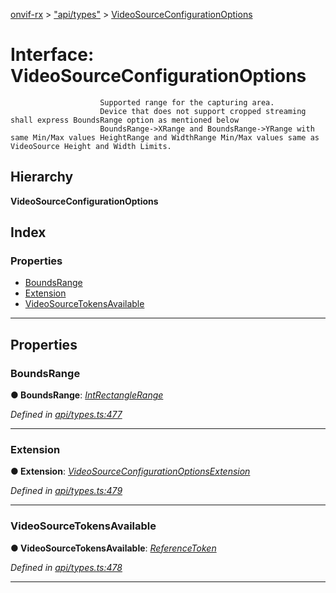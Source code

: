 [onvif-rx](../README.md) > ["api/types"](../modules/_api_types_.md) > [VideoSourceConfigurationOptions](../interfaces/_api_types_.videosourceconfigurationoptions.md)

# Interface: VideoSourceConfigurationOptions

```
                    Supported range for the capturing area.
                    Device that does not support cropped streaming shall express BoundsRange option as mentioned below
                    BoundsRange->XRange and BoundsRange->YRange with same Min/Max values HeightRange and WidthRange Min/Max values same as VideoSource Height and Width Limits.
```

## Hierarchy

**VideoSourceConfigurationOptions**

## Index

### Properties

* [BoundsRange](_api_types_.videosourceconfigurationoptions.md#boundsrange)
* [Extension](_api_types_.videosourceconfigurationoptions.md#extension)
* [VideoSourceTokensAvailable](_api_types_.videosourceconfigurationoptions.md#videosourcetokensavailable)

---

## Properties

<a id="boundsrange"></a>

###  BoundsRange

**● BoundsRange**: *[IntRectangleRange](_api_types_.intrectanglerange.md)*

*Defined in [api/types.ts:477](https://github.com/patrickmichalina/onvif-rx/blob/d62cee9/src/api/types.ts#L477)*

___
<a id="extension"></a>

###  Extension

**● Extension**: *[VideoSourceConfigurationOptionsExtension](_api_types_.videosourceconfigurationoptionsextension.md)*

*Defined in [api/types.ts:479](https://github.com/patrickmichalina/onvif-rx/blob/d62cee9/src/api/types.ts#L479)*

___
<a id="videosourcetokensavailable"></a>

###  VideoSourceTokensAvailable

**● VideoSourceTokensAvailable**: *[ReferenceToken](../modules/_api_types_.md#referencetoken)*

*Defined in [api/types.ts:478](https://github.com/patrickmichalina/onvif-rx/blob/d62cee9/src/api/types.ts#L478)*

___

